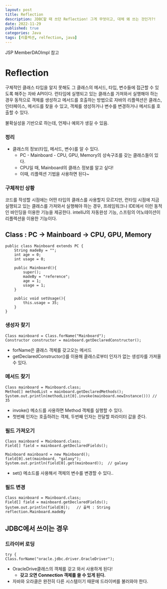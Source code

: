 ```yaml
---
layout: post
title: Reflection
description: JDBC할 때 쓰던 Reflection! 그게 무엇이고, 대체 왜 쓰는 것인가?!
date: 2022-11-29
published: true
categories: Java
tags: [리플렉션, relfection, java]
---
```

JSP MemberDAOImpl 참고

# Reflection
구체적인 클래스 타입을 알지 못해도 그 클래스의 메서드, 타입, 변수들에 접근할 수 있도록 해주는 자바 API이다. 런타임에 실행되고 있는 클래스를 가져와서 실행해야 하는 경우 동적으로 객체를 생성하고 메서드를 호출하는 방법으로 자바의 리플렉션은 클래스, 인터페이스, 메서드를 찾을 수 있고, 객체를 생성하거나 변수를 변경하거나 메서드를 호출할 수 있다.

불확실성을 기반으로 하는데, 언제나 예외가 생길 수 있음.

### 정리
- 클래스의 정보(타입, 메서드, 변수)를 알 수 있다.
  -  PC - Mainboard - CPU, GPU, Memory의 상속구조를 갖는 클래스들이 있다.
  -  CPU일 때, Mainboard의 클래스 정보를 알고 싶다!
  -  이때, 리플렉션 기법을 사용하면 된다~

### 구체적인 상황
코드를 작성할 시점에는 어떤 타입의 클래스를 사용할지 모르지만, 런타임 시점에 지금 실행되고 있는 클래스를 가져와서 실행해야 하는 경우, 프레임워크나 IDE에서 이런 동적인 바인딩을 이용한 기능을 제공한다. intelliJ의 자동완성 기능, 스프링의 어노테이션이 리플렉션을 이용한 기능이다.

## Class : PC -> Mainboard -> CPU, GPU, Memory
```
public class Mainboard extends PC {
    String madeBy = "";
    int age = 0;
    int usage = 0;

    public Mainboard(){
        super();
        madeBy = "reference";
        age = 1;
        usage = 1;
    }

    public void setUsage(){
        this.usage = 35;
    }
}
```
### 생성자 찾기
```
Class mainboard = Class.forName("Mainboard");
Constructor constructor = mainboard.getDeclaredConstructor();
```
- forName은 클래스 객체를 갖고오는 메서드
- getDeclaredConstructor()를 이용해 클래스로부터 인자가 없는 생성자를 가져올수 있다.
### 메서드 찾기
```
Class mainboard = Mainboard.class;
Method[] methodList = mainboard.getDeclaredMethods();    
System.out.println(methodList[0].invoke(mainboard.newInstance())) // 35
```
- invoke() 메소드를 사용하면 Method 객체를 실행할 수 있다.
- 첫번째 인자는 호출하려는 객체, 두번째 인자는 전달할 파라미터 값을 준다.
### 필드 가져오기
```
Class mainboard = Mainboard.class;
Field[] field = mainboard.getDeclaredFields();

Mainboard mainboard = new Mainboard();
field[0].set(mainboard, "galaxy");
System.out.println(field[0].get(mainboard));  // galaxy
```
- set() 메소드를 사용해서 객체의 변수를 변경할 수 있다..
### 필드 변경
```
Class mainboard = Mainboard.class;
Field[] field = mainboard.getDeclaredFields();
System.out.println(field[0]);   // 출력 : String reflection.Mainboard.madeBy
```
## JDBC에서 쓰이는 경우
### 드라이버 로딩
```
try {
Class.forName("oracle.jdbc.driver.OracleDriver");
```
- OracleDrive클래스의 객체를 갖고 와서 사용하게 된다!
  - **갖고 오면 Connection 객체를 쓸 수 있게 된다.**
- 자바와 오라클은 완전히 다른 시스템이기 때문에 드라이버를 불러와야 한다.
   